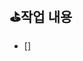 <!--
 피알 등록 시에 우측에서 다음을 체크하였는지 확인해봅시다.
 1. Assignees을 나로 등록하기
 2. Labels에 올바른 라벨 부착하기
-->

## ⛳️작업 내용

<!-- 작업한 사항을 간략하게 적어주세요 -->

- []
